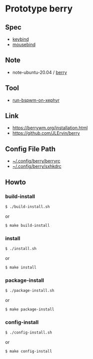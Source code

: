 
# Prototype berry


## Spec

* [keybind](spec-keybind.md)
* [mousebind](spec-mousebind.md)

## Note

* note-ubuntu-20.04 / [berry](https://samwhelp.github.io/note-ubuntu-20.04/read/subject/berry/)


## Tool

* [run-bspwm-on-xephyr](../../tool/xephyr/develop-tool/run-berry-on-xephyr/)


## Link

* https://berrywm.org/installation.html
* https://github.com/JLErvin/berry


## Config File Path

* [~/.config/berry/berryrc](config/berry/default/berryrc)
* [~/.config/berry/sxhkdrc](config/berry/default/sxhkdrc)


## Howto

### build-install

``` sh
$ ./build-install.sh
```

or

``` sh
$ make build-install
```

### install

``` sh
$ ./install.sh
```

or

``` sh
$ make install
```


### package-install

``` sh
$ ./package-install.sh
```

or

``` sh
$ make package-install
```


### config-install

``` sh
$ ./config-install.sh
```

or

``` sh
$ make config-install
```
